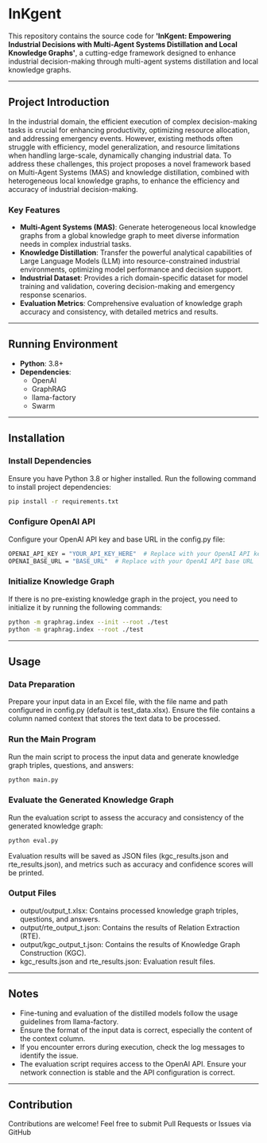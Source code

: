 # InKgent

This repository contains the source code for **'InKgent: Empowering Industrial Decisions with Multi-Agent Systems Distillation and Local Knowledge Graphs'**, a cutting-edge framework designed to enhance industrial decision-making through multi-agent systems distillation and local knowledge graphs.

---

## Project Introduction

In the industrial domain, the efficient execution of complex decision-making tasks is crucial for enhancing productivity, optimizing resource allocation, and addressing emergency events. However, existing methods often struggle with efficiency, model generalization, and resource limitations when handling large-scale, dynamically changing industrial data. To address these challenges, this project proposes a novel framework based on Multi-Agent Systems (MAS) and knowledge distillation, combined with heterogeneous local knowledge graphs, to enhance the efficiency and accuracy of industrial decision-making.

### Key Features

- **Multi-Agent Systems (MAS)**: Generate heterogeneous local knowledge graphs from a global knowledge graph to meet diverse information needs in complex industrial tasks.
- **Knowledge Distillation**: Transfer the powerful analytical capabilities of Large Language Models (LLM) into resource-constrained industrial environments, optimizing model performance and decision support.
- **Industrial Dataset**: Provides a rich domain-specific dataset for model training and validation, covering decision-making and emergency response scenarios.
- **Evaluation Metrics**: Comprehensive evaluation of knowledge graph accuracy and consistency, with detailed metrics and results.

---

## Running Environment

- **Python**: 3.8+
- **Dependencies**:
  - OpenAI
  - GraphRAG
  - llama-factory
  - Swarm
---

## Installation

### Install Dependencies

Ensure you have Python 3.8 or higher installed. Run the following command to install project dependencies:

```bash
pip install -r requirements.txt
```
### Configure OpenAI API

Configure your OpenAI API key and base URL in the config.py file:

```bash
OPENAI_API_KEY = "YOUR_API_KEY_HERE"  # Replace with your OpenAI API key
OPENAI_BASE_URL = "BASE_URL"  # Replace with your OpenAI API base URL
```
### Initialize Knowledge Graph

If there is no pre-existing knowledge graph in the project, you need to initialize it by running the following commands:

```bash
python -m graphrag.index --init --root ./test
python -m graphrag.index --root ./test
```
---

## Usage

### Data Preparation

Prepare your input data in an Excel file, with the file name and path configured in config.py (default is test_data.xlsx). Ensure the file contains a column named context that stores the text data to be processed.

### Run the Main Program

Run the main script to process the input data and generate knowledge graph triples, questions, and answers:

```bash
python main.py
```

### Evaluate the Generated Knowledge Graph

Run the evaluation script to assess the accuracy and consistency of the generated knowledge graph:

```bash
python eval.py
```
Evaluation results will be saved as JSON files (kgc_results.json and rte_results.json), and metrics such as accuracy and confidence scores will be printed.

### Output Files

- output/output_t.xlsx: Contains processed knowledge graph triples, questions, and answers.
- output/rte_output_t.json: Contains the results of Relation Extraction (RTE).
- output/kgc_output_t.json: Contains the results of Knowledge Graph Construction (KGC).
- kgc_results.json and rte_results.json: Evaluation result files.

---

## Notes

- Fine-tuning and evaluation of the distilled models follow the usage guidelines from llama-factory.
- Ensure the format of the input data is correct, especially the content of the context column.
- If you encounter errors during execution, check the log messages to identify the issue.
- The evaluation script requires access to the OpenAI API. Ensure your network connection is stable and the API configuration is correct.

---

## Contribution

Contributions are welcome! Feel free to submit Pull Requests or Issues via GitHub
